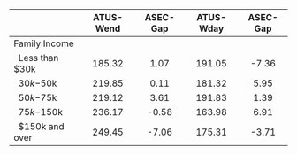 
|                      |    ATUS-Wend |     ASEC-Gap |    ATUS-Wday |     ASEC-Gap |
| -------------------- | :----------: | :----------: | :----------: | :----------: |
| Family Income        |              |              |              |              |
| &nbsp;&nbsp;Less than $30k |       185.32 |         1.07 |       191.05 |        -7.36 |
| &nbsp;&nbsp;$30k-$50k |       219.85 |         0.11 |       181.32 |         5.95 |
| &nbsp;&nbsp;$50k-$75k |       219.12 |         3.61 |       191.83 |         1.39 |
| &nbsp;&nbsp;$75k-$150k |       236.17 |        -0.58 |       163.98 |         6.91 |
| &nbsp;&nbsp;$150k and over |       249.45 |        -7.06 |       175.31 |        -3.71 |

